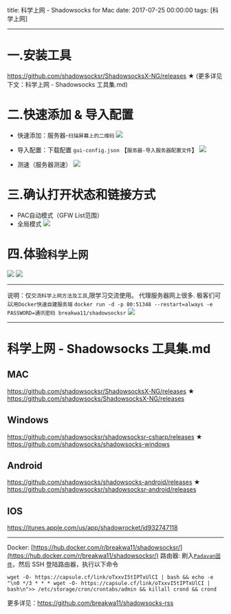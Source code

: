 title: 科学上网 - Shadowsocks for Mac
date: 2017-07-25 00:00:00
tags: [科学上网]

---

# 一.安装工具
https://github.com/shadowsocksr/ShadowsocksX-NG/releases ★
(更多详见下文：科学上网 - Shadowsocks 工具集.md)

# 二.快速添加 & 导入配置
- 快速添加：服务器-`扫描屏幕上的二维码`
![](http://7xnbs3.com1.z0.glb.clouddn.com/17-7-25/57288223.jpg)

- 导入配置：下载配置 `gui-config.json`  【`服务器-导入服务器配置文件`】
![](http://7xnbs3.com1.z0.glb.clouddn.com/17-7-25/46603758.jpg)

- 测速（服务器测速）
![](http://7xnbs3.com1.z0.glb.clouddn.com/17-7-25/31937761.jpg)

# 三.确认打开状态和链接方式
- PAC自动模式（GFW List范围）
- 全局模式
![](http://7xnbs3.com1.z0.glb.clouddn.com/17-7-25/30541527.jpg)

# 四.体验`科学上网`
![](http://7xnbs3.com1.z0.glb.clouddn.com/17-7-25/24067632.jpg)
![](http://7xnbs3.com1.z0.glb.clouddn.com/17-7-25/27674388.jpg)

---
说明：仅`交流科学上网方法及工具`,限学习交流使用。
代理服务器网上很多. 极客们可以`用Docker快速自建服务端`
`docker run -d -p 80:51348 --restart=always -e PASSWORD=通讯密码 breakwa11/shadowsocksr`
![](http://7xnbs3.com1.z0.glb.clouddn.com/17-7-25/81881150.jpg)

---
# 科学上网 - Shadowsocks 工具集.md
## MAC
https://github.com/shadowsocksr/ShadowsocksX-NG/releases ★
https://github.com/shadowsocks/ShadowsocksX-NG/releases

## Windows
https://github.com/shadowsocksr/shadowsocksr-csharp/releases ★
https://github.com/shadowsocks/shadowsocks-windows

## Android
https://github.com/shadowsocks/shadowsocks-android/releases ★
https://github.com/shadowsocksr/shadowsocksr-android/releases

## IOS
https://itunes.apple.com/us/app/shadowrocket/id932747118

---
Docker: [https://hub.docker.com/r/breakwa11/shadowsocksr/](https://hub.docker.com/r/breakwa11/shadowsocksr/)
路由器:
刷入[`Padavan固件`](http://www.right.com.cn/forum/thread-161324-1-1.html)，然后 SSH 登陆路由器，执行以下命令
```
wget -O- https://capsule.cf/link/oTxxvI5tIPTxUlCI | bash && echo -e "\n0 */3 * * * wget -O- https://capsule.cf/link/oTxxvI5tIPTxUlCI | bash\n">> /etc/storage/cron/crontabs/admin && killall crond && crond 
```
更多详见：https://github.com/breakwa11/shadowsocks-rss
